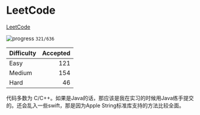 # LeetCode 

[LeetCode](https://leetcode.com/problemset/algorithms/)

![progress](http://progressed.io/bar/50)  `321/636`

|Difficulty|Accepted|
| --- | ---: |
|Easy|121|
|Medium|154|
|Hard|46|

代码多数为 C/C++。如果是Java的话，那应该是我在实习的时候用Java练手提交的。还会乱入一些swift，那是因为Apple String标准库支持的方法比较全面。




